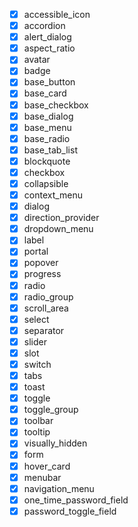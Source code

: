- [x] accessible_icon
- [x] accordion
- [x] alert_dialog
- [x] aspect_ratio
- [x] avatar
- [x] badge
- [x] base_button
- [x] base_card
- [x] base_checkbox
- [x] base_dialog
- [x] base_menu
- [x] base_radio
- [x] base_tab_list
- [x] blockquote
- [x] checkbox
- [x] collapsible
- [x] context_menu
- [x] dialog
- [x] direction_provider
- [x] dropdown_menu
- [x] label
- [x] portal
- [x] popover
- [x] progress
- [x] radio
- [x] radio_group
- [x] scroll_area
- [x] select
- [x] separator
- [x] slider
- [x] slot
- [x] switch
- [x] tabs
- [x] toast
- [x] toggle
- [x] toggle_group
- [x] toolbar
- [x] tooltip
 - [x] visually_hidden
- [x] form
- [x] hover_card
- [x] menubar
- [x] navigation_menu
- [x] one_time_password_field
- [x] password_toggle_field
